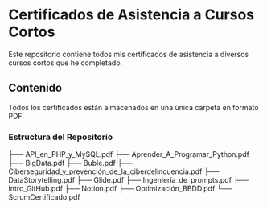 # Certificados de Asistencia a Cursos Cortos

Este repositorio contiene todos mis certificados de asistencia a diversos cursos cortos que he completado.

## Contenido

Todos los certificados están almacenados en una única carpeta en formato PDF.

### Estructura del Repositorio

├── API_en_PHP_y_MySQL.pdf
├── Aprender_A_Programar_Python.pdf
├── BigData.pdf
├── Buble.pdf
├── Ciberseguridad_y_prevención_de_la_ciberdelincuencia.pdf
├── DataStorytelling.pdf
├── Glide.pdf
├── Ingeniería_de_prompts.pdf
├── Intro_GitHub.pdf
├── Notion.pdf
├── Optimización_BBDD.pdf
└── ScrumCertificado.pdf
